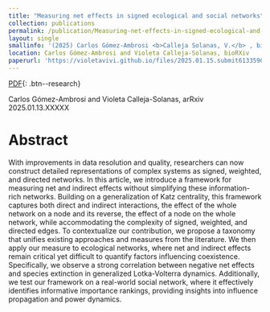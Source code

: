 ```yaml
---
title: "Measuring net effects in signed ecological and social networks"
collection: publications
permalink: /publication/Measuring-net-effects-in-signed-ecological-and-social-networks/
layout: single
smallinfo: '(2025) Carlos Gómez-Ambrosi <b>Calleja Solanas, V.</b> , bioRXiv'
location: Carlos Gómez-Ambrosi and Violeta Calleja-Solanas, bioRXiv
paperurl: 'https://violetavivi.github.io/files/2025.01.15.submit6133590.pdf'
---
```


[PDF](https://violetavivi.github.io/files/2025.01.15.submit6133590.pdf){: .btn--research}

Carlos Gómez-Ambrosi and Violeta Calleja-Solanas, arRxiv 2025.01.13.XXXXX

# Abstract
With improvements in data resolution and quality, researchers can now construct detailed representations of complex systems as signed, weighted, and directed networks. In this article, we introduce a framework for measuring net and indirect effects without simplifying these information-rich networks. Building on a generalization of Katz centrality, this framework captures both direct and indirect interactions, the effect of the whole network on a node and its reverse, the effect of a node on the whole network, while accommodating the complexity of signed, weighted, and directed edges.
To contextualize our contribution, we propose a taxonomy that unifies existing approaches and measures from the literature. We then apply our measure to ecological networks, where net and indirect effects remain critical yet difficult to quantify factors influencing coexistence. Specifically, we observe a strong correlation between negative net effects and species extinction in generalized Lotka-Volterra dynamics. Additionally, we test our framework on a real-world social network, where it effectively identifies informative importance rankings, providing insights into influence propagation and power dynamics.

